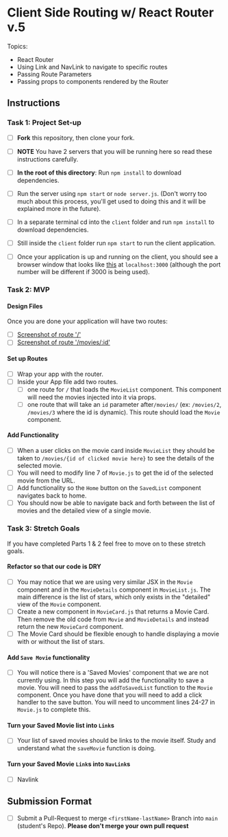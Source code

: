 # Client Side Routing w/ React Router v.5

Topics:

- React Router
- Using Link and NavLink to navigate to specific routes
- Passing Route Parameters
- Passing props to components rendered by the Router

## Instructions

### Task 1: Project Set-up

- [ ] **Fork** this repository, then clone your fork.
- [ ] **NOTE** You have 2 servers that you will be running here so read these instructions carefully.
- [ ] **In the root of this directory**: Run `npm install` to download dependencies.
- [ ] Run the server using `npm start` or `node server.js`. (Don't worry too much about this process, you'll get used to doing this and it will be explained more in the future).
- [ ] In a separate terminal cd into the `client` folder and run `npm install` to download dependencies.
- [ ] Still inside the `client` folder run `npm start` to run the client application.

- [ ] Once your application is up and running on the client, you should see a browser window that looks like [this](https://tk-assets.lambdaschool.com/c6b3e8d8-afe0-4663-82da-60b1de76f649_movies-home.png) at `localhost:3000` (although the port number will be different if 3000 is being used).

### Task 2: MVP

#### Design Files

Once you are done your application will have two routes:

- [ ] [Screenshot of route '/'](https://tk-assets.lambdaschool.com/b9ced241-681f-432a-9047-ef2ba7e34946_first-route.png)
- [ ] [Screenshot of route '/movies/:id'](https://tk-assets.lambdaschool.com/06f9f448-2804-4b4a-9408-41904af96a4e_second-route.png)

#### Set up Routes

- [ ] Wrap your app with the router.
- [ ] Inside your App file add two routes.
  - [ ] one route for `/` that loads the `MovieList` component. This component will need the movies injected into it via props.
  - [ ] one route that will take an `id` parameter after`/movies/` (ex: `/movies/2`, `/movies/3` where the id is dynamic). This route should load the `Movie` component.

#### Add Functionality

- [ ] When a user clicks on the movie card inside `MovieList` they should be taken to `/movies/{id of clicked movie here}` to see the details of the selected movie.
- [ ] You will need to modify line 7 of `Movie.js` to get the id of the selected movie from the URL.
- [ ] Add functionality so the `Home` button on the `SavedList` component navigates back to home.
- [ ] You should now be able to navigate back and forth between the list of movies and the detailed view of a single movie.

### Task 3: Stretch Goals

If you have completed Parts 1 & 2 feel free to move on to these stretch goals.

#### Refactor so that our code is DRY

- [ ] You may notice that we are using very similar JSX in the `Movie` component and in the `MovieDetails` component in `MovieList.js`. The main difference is the list of stars, which only exists in the "detailed" view of the `Movie` component.
- [ ] Create a new component in `MovieCard.js` that returns a Movie Card. Then remove the old code from `Movie` and `MovieDetails` and instead return the new `MovieCard` component.
- [ ] The Movie Card should be flexible enough to handle displaying a movie with or without the list of stars.

#### Add `Save Movie` functionality

- [ ] You will notice there is a 'Saved Movies' component that we are not currently using. In this step you will add the functionality to save a movie. You will need to pass the `addToSavedList` function to the `Movie` component. Once you have done that you will need to add a click handler to the save button. You will need to uncomment lines 24-27 in `Movie.js` to complete this.

#### Turn your Saved Movie list into `Link`s

- [ ] Your list of saved movies should be links to the movie itself. Study and understand what the `saveMovie` function is doing.

#### Turn your Saved Movie `Link`s into `NavLink`s

- [ ] Navlink

## Submission Format

- [ ] Submit a Pull-Request to merge `<firstName-lastName>` Branch into `main` (student's Repo). **Please don't merge your own pull request**
